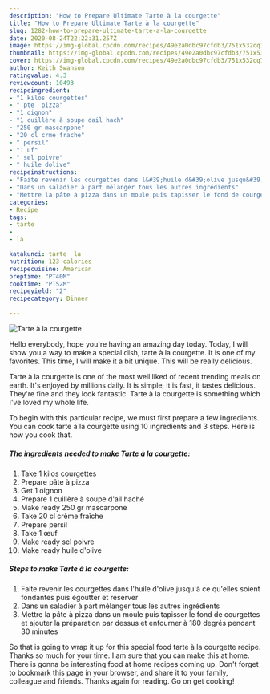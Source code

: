 ```yaml
---
description: "How to Prepare Ultimate Tarte à la courgette"
title: "How to Prepare Ultimate Tarte à la courgette"
slug: 1282-how-to-prepare-ultimate-tarte-a-la-courgette
date: 2020-08-24T22:22:31.257Z
image: https://img-global.cpcdn.com/recipes/49e2a0dbc97cfdb3/751x532cq70/tarte-a-la-courgette-photo-principale-de-la-recette.jpg
thumbnail: https://img-global.cpcdn.com/recipes/49e2a0dbc97cfdb3/751x532cq70/tarte-a-la-courgette-photo-principale-de-la-recette.jpg
cover: https://img-global.cpcdn.com/recipes/49e2a0dbc97cfdb3/751x532cq70/tarte-a-la-courgette-photo-principale-de-la-recette.jpg
author: Keith Swanson
ratingvalue: 4.3
reviewcount: 10493
recipeingredient:
- "1 kilos courgettes"
- " pte  pizza"
- "1 oignon"
- "1 cuillère à soupe dail hach"
- "250 gr mascarpone"
- "20 cl crme frache"
- " persil"
- "1 uf"
- " sel poivre"
- " huile dolive"
recipeinstructions:
- "Faite revenir les courgettes dans l&#39;huile d&#39;olive jusqu&#39;à ce qu&#39;elles soient fondantes puis égoutter et réserver"
- "Dans un saladier à part mélanger tous les autres ingrédients"
- "Mettre la pâte à pizza dans un moule puis tapisser le fond de courgettes et ajouter la préparation par dessus et enfourner à 180 degrés pendant 30 minutes"
categories:
- Recipe
tags:
- tarte
- 
- la

katakunci: tarte  la 
nutrition: 123 calories
recipecuisine: American
preptime: "PT40M"
cooktime: "PT52M"
recipeyield: "2"
recipecategory: Dinner

---
```



![Tarte à la courgette](https://img-global.cpcdn.com/recipes/49e2a0dbc97cfdb3/751x532cq70/tarte-a-la-courgette-photo-principale-de-la-recette.jpg)

Hello everybody, hope you're having an amazing day today. Today, I will show you a way to make a special dish, tarte à la courgette. It is one of my favorites. This time, I will make it a bit unique. This will be really delicious.



Tarte à la courgette is one of the most well liked of recent trending meals on earth. It's enjoyed by millions daily. It is simple, it is fast, it tastes delicious. They're fine and they look fantastic. Tarte à la courgette is something which I've loved my whole life.


To begin with this particular recipe, we must first prepare a few ingredients. You can cook tarte à la courgette using 10 ingredients and 3 steps. Here is how you cook that.

<!--inarticleads1-->

##### The ingredients needed to make Tarte à la courgette:

1. Take 1 kilos courgettes
1. Prepare  pâte à pizza
1. Get 1 oignon
1. Prepare 1 cuillère à soupe d&#39;ail haché
1. Make ready 250 gr mascarpone
1. Take 20 cl crème fraîche
1. Prepare  persil
1. Take 1 œuf
1. Make ready  sel poivre
1. Make ready  huile d&#39;olive




<!--inarticleads2-->

##### Steps to make Tarte à la courgette:

1. Faite revenir les courgettes dans l&#39;huile d&#39;olive jusqu&#39;à ce qu&#39;elles soient fondantes puis égoutter et réserver
1. Dans un saladier à part mélanger tous les autres ingrédients
1. Mettre la pâte à pizza dans un moule puis tapisser le fond de courgettes et ajouter la préparation par dessus et enfourner à 180 degrés pendant 30 minutes




So that is going to wrap it up for this special food tarte à la courgette recipe. Thanks so much for your time. I am sure that you can make this at home. There is gonna be interesting food at home recipes coming up. Don't forget to bookmark this page in your browser, and share it to your family, colleague and friends. Thanks again for reading. Go on get cooking!
